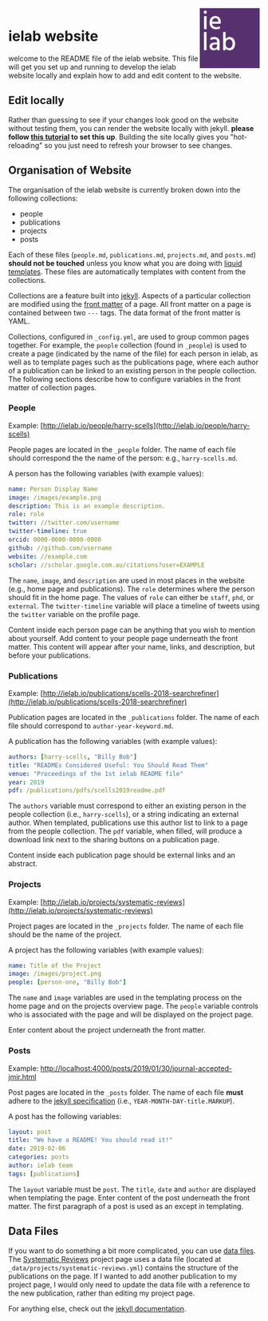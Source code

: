 <img src="images/ielab-page001.png" width="120px" height="120px" style="float: right;">

# ielab website

welcome to the README file of the ielab website. This file will get you set up and running to develop the ielab website locally and explain how to add and edit content to the website.

## Edit locally
 
 Rather than guessing to see if your changes look good on the website without testing them, you can render the website locally with jekyll. **please follow [this tutorial](https://help.github.com/articles/setting-up-your-github-pages-site-locally-with-jekyll/) to set this up**. Building the site locally gives you "hot-reloading" so you just need to refresh your browser to see changes.
 
  
## Organisation of Website 

The organisation of the ielab website is currently broken down into the following collections:

 - people
 - publications
 - projects
 - posts
 
Each of these files (`people.md`, `publications.md`, `projects.md`, and `posts.md`) **should not be touched** unless you know what you are doing with [liquid templates](https://jekyllrb.com/docs/liquid/). These files are automatically templates with content from the collections. 
 
Collections are a feature built into [jekyll](https://jekyllrb.com/docs/collections/). Aspects of a particular collection are modified using the [front matter](https://jekyllrb.com/docs/front-matter/) of a page. All front matter on a page is contained between two `---` tags. The data format of the front matter is YAML.
 
Collections, configured in `_config.yml`, are used to group common pages together. For example, the `people` collection (found in `_people`) is used to create a page (indicated by the name of the file) for each person in ielab, as well as to template pages such as the publications page, where each author of a publication can be linked to an existing person in the people collection. The following sections describe how to configure variables in the front matter of collection pages.
 
### People

Example: [http://ielab.io/people/harry-scells](http://ielab.io/people/harry-scells)

People pages are located in the `_people` folder. The name of each file should correspond the the name of the person: e.g., `harry-scells.md`.

A person has the following variables (with example values):

```yaml
name: Person Display Name
image: /images/example.png
description: This is an example description.
role: role
twitter: //twitter.com/username
twitter-timeline: true
orcid: 0000-0000-0000-0000
github: //github.com/username
website: //example.com
scholar: //scholar.google.com.au/citations?user=EXAMPLE
``` 

The `name`, `image`, and `description` are used in most places in the website (e.g., home page and publications). The `role` determines where the person should fit in the home page. The values of `role` can either be `staff`, `phd`, or `external`. The `twitter-timeline` variable will place a timeline of tweets using the `twitter` variable on the profile page.

Content inside each person page can be anything that you wish to mention about yourself. Add content to your people page underneath the front matter. This content will appear after your name, links, and description, but before your publications.
 
### Publications

Example: [http://ielab.io/publications/scells-2018-searchrefiner](http://ielab.io/publications/scells-2018-searchrefiner)

Publication pages are located in the `_publications` folder. The name of each file should correspond to `author-year-keyword.md`.

A publication has the following variables (with example values):

```yaml
authors: [harry-scells, "Billy Bob"]
title: "READMEs Considered Useful: You Should Read Them"
venue: "Proceedings of the 1st ielab README file"
year: 2019
pdf: /publications/pdfs/scells2019readme.pdf
``` 

The `authors` variable must correspond to either an existing person in the people collection (i.e., `harry-scells`), or a string indicating an external author. When templated, publications use this author list to link to a page from the people collection. The `pdf` variable, when filled, will produce a download link next to the sharing buttons on a publication page.

Content inside each publication page should be external links and an abstract. 
 
### Projects

Example: [http://ielab.io/projects/systematic-reviews](http://ielab.io/projects/systematic-reviews)

Project pages are located in the `_projects` folder. The name of each file should be the name of the project.

A project has the following variables (with example values):

```yaml
name: Title of the Project
image: /images/project.png
people: [person-one, "Billy Bob"]

```

The `name` and `image` variables are used in the templating process on the home page and on the projects overview page. The `people` variable controls who is associated with the page and will be displayed on the project page.

Enter content about the project underneath the front matter.

### Posts

Example: [http://localhost:4000/posts/2019/01/30/journal-accepted-jmir.html](http://localhost:4000/posts/2019/01/30/journal-accepted-jmir.html)

Post pages are located in the `_posts` folder. The name of each file **must** adhere to the [jekyll specification](https://jekyllrb.com/docs/posts/) (i.e., `YEAR-MONTH-DAY-title.MARKUP`).

A post has the following variables:

```yaml
layout: post
title: "We have a README! You should read it!"
date: 2019-02-06
categories: posts
author: ielab team
tags: [publications]
```

The `layout` variable must be `post`. The `title`, `date` and `author` are displayed when templating the page. Enter content of the post underneath the front matter. The first paragraph of a post is used as an except in templating.

## Data Files

If you want to do something a bit more complicated, you can use [data files](https://jekyllrb.com/docs/datafiles/). The [Systematic Reviews](http://ielab.io/projects/systematic-reviews) project page uses a data file (located at `_data/projects/systematic-reviews.yml`) contains the structure of the publications on the page. If I wanted to add another publication to my project page, I would only need to update the data file with a reference to the new publication, rather than editing my project page. 

For anything else, check out the [jekyll documentation](https://jekyllrb.com/docs/).